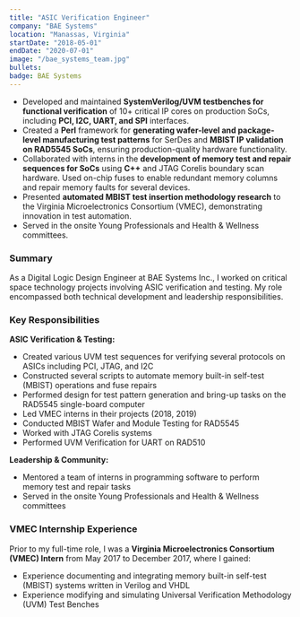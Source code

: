 ```yaml
---
title: "ASIC Verification Engineer"
company: "BAE Systems"
location: "Manassas, Virginia"
startDate: "2018-05-01"
endDate: "2020-07-01"
image: "/bae_systems_team.jpg"
bullets:
badge: BAE Systems
---
```


- Developed and maintained **SystemVerilog/UVM testbenches for functional verification** of 10+ critical IP cores on production SoCs, including **PCI, I2C, UART, and SPI** interfaces.
- Created a **Perl** framework for **generating wafer-level and package-level manufacturing test patterns** for SerDes and **MBIST IP validation on RAD5545 SoCs**, ensuring production-quality hardware functionality.
- Collaborated with interns in the **development of memory test and repair sequences for SoCs** using **C++** and JTAG Corelis boundary scan hardware. Used on-chip fuses to enable redundant memory columns and repair memory faults for several devices.
- Presented **automated MBIST test insertion methodology research** to the Virginia Microelectronics Consortium (VMEC), demonstrating innovation in test automation.
- Served in the onsite Young Professionals and Health & Wellness committees.

### Summary

As a Digital Logic Design Engineer at BAE Systems Inc., I worked on critical space technology projects involving ASIC verification and testing. My role encompassed both technical development and leadership responsibilities.

### Key Responsibilities

**ASIC Verification & Testing:**

- Created various UVM test sequences for verifying several protocols on ASICs including PCI, JTAG, and I2C
- Constructed several scripts to automate memory built-in self-test (MBIST) operations and fuse repairs
- Performed design for test pattern generation and bring-up tasks on the RAD5545 single-board computer
- Led VMEC interns in their projects (2018, 2019)
- Conducted MBIST Wafer and Module Testing for RAD5545
- Worked with JTAG Corelis systems
- Performed UVM Verification for UART on RAD510

**Leadership & Community:**

- Mentored a team of interns in programming software to perform memory test and repair tasks
- Served in the onsite Young Professionals and Health & Wellness committees

### VMEC Internship Experience

Prior to my full-time role, I was a **Virginia Microelectronics Consortium (VMEC) Intern** from May 2017 to December 2017, where I gained:

- Experience documenting and integrating memory built-in self-test (MBIST) systems written in Verilog and VHDL
- Experience modifying and simulating Universal Verification Methodology (UVM) Test Benches

<!-- This internship provided me with foundational knowledge that directly contributed to my success as a full-time engineer and prepared me for the advanced verification work I would later perform on space electornic systems. -->
